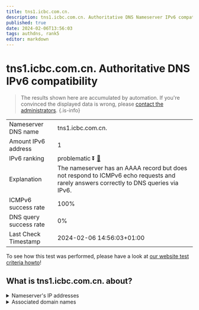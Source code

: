 ```yaml
---
title: tns1.icbc.com.cn.
description: tns1.icbc.com.cn. Authoritative DNS Nameserver IPv6 compatibility
published: true
date: 2024-02-06T13:56:03
tags: authdns, rank5
editor: markdown
---
```


# tns1.icbc.com.cn. Authoritative DNS IPv6 compatibility

> The results shown here are accumulated by automation. If you're convinced the displayed data is wrong, please [contact the administrators](/howto/chat). 
{.is-info}




|   |   |
| - | - |
| Nameserver DNS name | tns1.icbc.com.cn.
| Amount IPv6 address | 1
| IPv6 ranking | problematic :arrow_double_down: [🔗](/howto/ranking) |
| Explanation | The nameserver has an AAAA record but does not respond to ICMPv6 echo requests and rarely answers correctly to DNS queries via IPv6. |
| ICMPv6 success rate | 100%|
| DNS query success rate | 0% |
| Last Check Timestamp | 2024-02-06 14:56:03+01:00 |

To see how this test was performed, please have a look at [our website test criteria howto](/howto/testcriteria/authdns)!


## What is tns1.icbc.com.cn. about?




<details>
<summary>Nameserver's IP addresses</summary>

240e:83:9001:8000::fff0

</details>



<details>
<summary>Associated domain names</summary>

www.icbc-ltd.com

</details>
